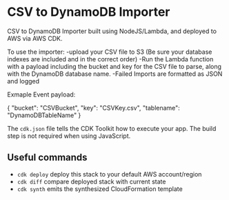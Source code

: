 # CSV to DynamoDB Importer

CSV to DynamoDB Importer built using NodeJS/Lambda, and deployed to AWS via AWS CDK. 

To use the importer: 
-upload your CSV file to S3 (Be sure your database indexes are included and in the correct order)
-Run the Lambda function with a payload including the bucket and key for the CSV file to parse, along with the DynamoDB database name.
-Failed Imports are formatted as JSON and logged

Exmaple Event payload:

{
  "bucket": "CSVBucket",
  "key": "CSVKey.csv",
  "tablename": "DynamoDBTableName"
}


The `cdk.json` file tells the CDK Toolkit how to execute your app. The build step is not required when using JavaScript.



## Useful commands

* `cdk deploy`           deploy this stack to your default AWS account/region
* `cdk diff`             compare deployed stack with current state
* `cdk synth`            emits the synthesized CloudFormation template
